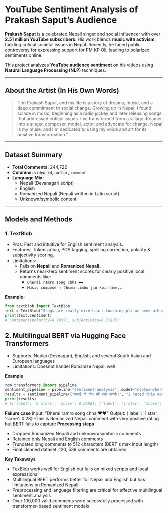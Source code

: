 
# YouTube Sentiment Analysis of Prakash Saput’s Audience

**Prakash Saput** is a celebrated Nepali singer and social influencer with over **2.51 million YouTube subscribers**. His work blends **music with activism**, tackling critical societal issues in Nepal. Recently, he faced public controversy for expressing support for PM KP Oli, leading to polarized sentiments online.

This project analyzes **YouTube audience sentiment** on his videos using **Natural Language Processing (NLP)** techniques.

---

## About the Artist (In His Own Words)

> “I'm Prakash Saput, and my life is a story of dreams, music, and a deep commitment to social change. Growing up in Nepal, I found solace in music, beginning as a radio jockey and later releasing songs that addressed critical issues. I've transformed from a village dreamer into a singer, composer, model, actor, and advocate for change. Nepal is my muse, and I'm dedicated to using my voice and art for its positive transformation.”

---

## Dataset Summary

- **Total Comments:** 244,722
- **Columns:** `video_id`, `author`, `comment`
- **Language Mix:**
  - Nepali (Devanagari script)
  - English
  - Romanized Nepali (Nepali written in Latin script)
  - Unknown/symbolic content

---

## Models and Methods

### 1. **TextBlob**
- Pros: Fast and intuitive for English sentiment analysis.
- Features: Tokenization, POS tagging, spelling correction, polarity & subjectivity scoring.
- Limitations:
  - Fails on **Nepali** and **Romanized Nepali**.
  - Returns near-zero sentiment scores for clearly positive local comments like:
    - `Dherai ramro song chha ❤❤`
    - `Music compose मा Jhuma limbu jiu koi name...`

**Example:**
```python
from textblob import TextBlob
text = TextBlob("Songs are really nice heart touching plz we need other songs as well plzzz 🙏🙏")
print(text.sentiment)
# Sentiment(polarity=0.24375, subjectivity=0.71875)
```

## 2. **Multilingual BERT via Hugging Face Transformers**
- Supports: Neplai (Devnagari), English, and several South Asian and European languages
- Limitations: Doesnot handel Romanize Nepali well

**Example**
```python
rom transformers import pipeline
sentiment_pipeline = pipeline("sentiment-analysis", model="nlptown/bert-base-multilingual-uncased-sentiment")
results = sentiment_pipeline(["मलाई यो गीत धेरै राम्रो लाग्यो।", "I hated this movie."])
print(results)
# [{'label': '5 stars', 'score': 0.5550}, {'label': '1 star', 'score': 0.7954}]
```

**Failure case**
Input: "Dherai ramro song chha ❤❤"
Output: {'label': '1 star', 'score': 0.28}
-This is Romanized Nepali comment with very positive rating but BERT fails to capture
**Processing steps**
- Dropped Romanized Nepali and unknown/symbolic comments
- Retained only Nepali and English comments
- Truncated long comments to 512 characters (BERT's max input length)
- Final cleaned dataset: 120, 539 comments are obtained

**Key Takeways**
- TexBlob works well for English but fails on mixed scripts and local expressions
- Multilingual BERT performs better for Nepali and English but has limitations on Romanized Nepali
- Preprocessing and language filtering are critical for effective multilingual sentiment analysis
- Over 100,000 valid comments were sucessfully processed with transformer-based sentiment models

